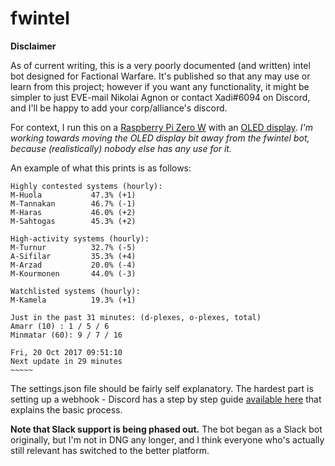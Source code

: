 # fwintel

**Disclaimer**

As of current writing, this is a very poorly documented (and written) intel bot designed for Factional Warfare.  It's published so that any may use or learn from this project; however if you want any functionality, it might be simpler to just EVE-mail Nikolai Agnon or contact Xadi#6094 on Discord, and I'll be happy to add your corp/alliance's discord.  

For context, I run this on a [Raspberry Pi Zero W](https://www.adafruit.com/product/3409) with an [OLED display](https://learn.adafruit.com/adafruit-pioled-128x32-mini-oled-for-raspberry-pi).  *I'm working towards moving the OLED display bit away from the fwintel bot, because (realistically) nobody else has any use for it.*

An example of what this prints is as follows:
```
Highly contested systems (hourly):
M-Huola           47.3% (+1)
M-Tannakan        46.7% (-1)
M-Haras           46.0% (+2)
M-Sahtogas        45.3% (+2)

High-activity systems (hourly):
M-Turnur          32.7% (-5)
A-Sifilar         35.3% (+4)
M-Arzad           20.0% (-4)
M-Kourmonen       44.0% (-3)

Watchlisted systems (hourly):
M-Kamela          19.3% (+1)

Just in the past 31 minutes: (d-plexes, o-plexes, total)
Amarr (10) : 1 / 5 / 6
Minmatar (60): 9 / 7 / 16

Fri, 20 Oct 2017 09:51:10
Next update in 29 minutes
~~~~~
```

The settings.json file should be fairly self explanatory.  The hardest part is setting up a webhook - Discord has a step by step guide [available here](https://support.discordapp.com/hc/en-us/articles/228383668) that explains the basic process.

**Note that Slack support is being phased out.**  The bot began as a Slack bot originally, but I'm not in DNG any longer, and I think everyone who's actually still relevant has switched to the better platform.
